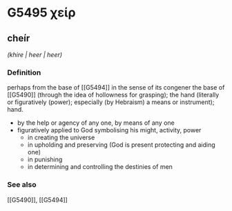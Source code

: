 # G5495 χείρ

## cheír

_(khire | heer | heer)_

### Definition

perhaps from the base of [[G5494]] in the sense of its congener the base of [[G5490]] (through the idea of hollowness for grasping); the hand (literally or figuratively (power); especially (by Hebraism) a means or instrument); hand.

- by the help or agency of any one, by means of any one
- figuratively applied to God symbolising his might, activity, power
  - in creating the universe
  - in upholding and preserving (God is present protecting and aiding one)
  - in punishing
  - in determining and controlling the destinies of men

### See also

[[G5490]], [[G5494]]

